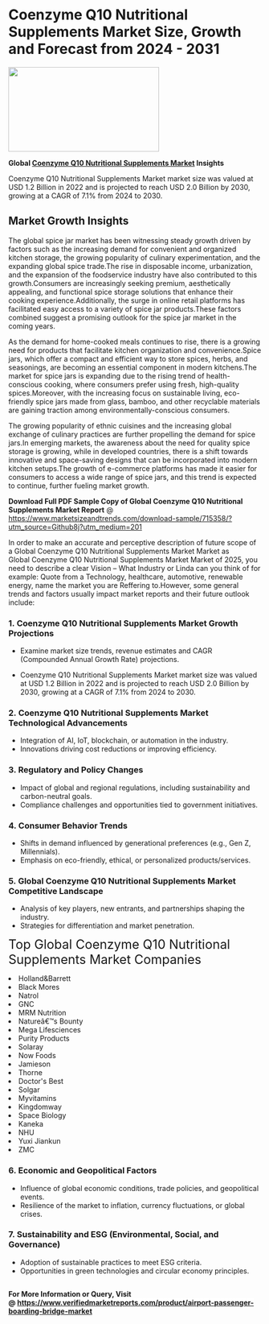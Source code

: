 <H1>Coenzyme Q10 Nutritional Supplements Market Size, Growth and Forecast from 2024 - 2031</H1><img class="aligncenter size-medium wp-image-584254" src="https://thirdeyenews.in/wp-content/uploads/2024/09/Global-Market-Research-300x168.jpeg" alt="" width="300" height="168" /><p><strong>Global&nbsp;<a href="https://www.marketsizeandtrends.com/download-sample/715358/?utm_source=Github8j?utm_medium=201">Coenzyme Q10 Nutritional Supplements Market</a> Insights</strong></p><p>Coenzyme Q10 Nutritional Supplements Market market size was valued at USD 1.2 Billion in 2022 and is projected to reach USD 2.0 Billion by 2030, growing at a CAGR of 7.1% from 2024 to 2030.</p><p><h2>Market Growth Insights</h2> <p>The global spice jar market has been witnessing steady growth driven by factors such as the increasing demand for convenient and organized kitchen storage, the growing popularity of culinary experimentation, and the expanding global spice trade.The rise in disposable income, urbanization, and the expansion of the foodservice industry have also contributed to this growth.Consumers are increasingly seeking premium, aesthetically appealing, and functional spice storage solutions that enhance their cooking experience.Additionally, the surge in online retail platforms has facilitated easy access to a variety of spice jar products.These factors combined suggest a promising outlook for the spice jar market in the coming years.</p> <p>As the demand for home-cooked meals continues to rise, there is a growing need for products that facilitate kitchen organization and convenience.Spice jars, which offer a compact and efficient way to store spices, herbs, and seasonings, are becoming an essential component in modern kitchens.The market for spice jars is expanding due to the rising trend of health-conscious cooking, where consumers prefer using fresh, high-quality spices.Moreover, with the increasing focus on sustainable living, eco-friendly spice jars made from glass, bamboo, and other recyclable materials are gaining traction among environmentally-conscious consumers.</p> <p>The growing popularity of ethnic cuisines and the increasing global exchange of culinary practices are further propelling the demand for spice jars.In emerging markets, the awareness about the need for quality spice storage is growing, while in developed countries, there is a shift towards innovative and space-saving designs that can be incorporated into modern kitchen setups.The growth of e-commerce platforms has made it easier for consumers to access a wide range of spice jars, and this trend is expected to continue, further fueling market growth.</p> <p><span class=""><strong>Download Full PDF Sample Copy of Global Coenzyme Q10 Nutritional Supplements Market Report</strong> @ <a href="https://www.marketsizeandtrends.com/download-sample/715358/?utm_source=Github8j?utm_medium=201" target="_blank">https://www.marketsizeandtrends.com/download-sample/715358/?utm_source=Github8j?utm_medium=201</a></span></p><p>In order to make an accurate and perceptive description of future scope of a Global&nbsp;Coenzyme Q10 Nutritional Supplements Market Market as Global&nbsp;Coenzyme Q10 Nutritional Supplements Market Market of 2025, you need to describe a clear Vision &ndash; What Industry or Linda can you think of for example: Quote from a Technology, healthcare, automotive, renewable energy, name the market you are Reffering to.However, some general trends and factors usually impact market reports and their future outlook include:</p><h3>1.&nbsp;<strong>Coenzyme Q10 Nutritional Supplements Market Growth Projections</strong></h3><ul><li>Examine market size trends, revenue estimates and CAGR (Compounded Annual Growth Rate) projections.</li><li><p>Coenzyme Q10 Nutritional Supplements Market market size was valued at USD 1.2 Billion in 2022 and is projected to reach USD 2.0 Billion by 2030, growing at a CAGR of 7.1% from 2024 to 2030.</p></li></ul><h3>2.&nbsp;<strong>Coenzyme Q10 Nutritional Supplements Market Technological Advancements</strong></h3><ul><li>Integration of AI, IoT, blockchain, or automation in the industry.</li><li>Innovations driving cost reductions or improving efficiency.</li></ul><h3>3.&nbsp;<strong>Regulatory and Policy Changes</strong></h3><ul><li>Impact of global and regional regulations, including sustainability and carbon-neutral goals.</li><li>Compliance challenges and opportunities tied to government initiatives.</li></ul><h3>4.&nbsp;<strong>Consumer Behavior Trends</strong></h3><ul><li>Shifts in demand influenced by generational preferences (e.g., Gen Z, Millennials).</li><li>Emphasis on eco-friendly, ethical, or personalized products/services.</li></ul><h3>5.&nbsp;<strong>Global Coenzyme Q10 Nutritional Supplements Market Competitive Landscape</strong></h3><ul><li>Analysis of key players, new entrants, and partnerships shaping the industry.</li><li>Strategies for differentiation and market penetration.</li></ul><p data-pm-slice="1 1 []"><span style="color: inherit; font-family: inherit; font-size: 25px;">Top Global Coenzyme Q10 Nutritional Supplements Market Companies</span></p><div class="" data-test-id=""><p><li>Holland&Barrett</li><li> Black Mores</li><li> Natrol</li><li> GNC</li><li> MRM Nutrition</li><li> Natureâ€™s Bounty</li><li> Mega Lifesciences</li><li> Purity Products</li><li> Solaray</li><li> Now Foods</li><li> Jamieson</li><li> Thorne</li><li> Doctor's Best</li><li> Solgar</li><li> Myvitamins</li><li> Kingdomway</li><li> Space Biology</li><li> Kaneka</li><li> NHU</li><li> Yuxi Jiankun</li><li> ZMC</li></p></div><h3>6.&nbsp;<strong>Economic and Geopolitical Factors</strong></h3><ul><li>Influence of global economic conditions, trade policies, and geopolitical events.</li><li>Resilience of the market to inflation, currency fluctuations, or global crises.</li></ul><h3>7.&nbsp;<strong>Sustainability and ESG (Environmental, Social, and Governance)</strong></h3><ul><li>Adoption of sustainable practices to meet ESG criteria.</li><li>Opportunities in green technologies and circular economy principles.</li></ul><h2><strong style="font-size: 14px;">For More Information or Query, Visit @&nbsp;</strong><a style="background-color: #ffffff; font-size: 14px;" href="https://www.marketsizeandtrends.com/report/coenzyme-q10-nutritional-supplements-market/" target="_blank">https://www.verifiedmarketreports.com/product/airport-passenger-boarding-bridge-market</a></h2>